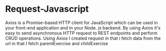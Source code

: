 # Request-Javascript
Axios is a Promise-based HTTP client for JavaScript which can be used in your front-end application and in your Node. js backend.
By using Axios it's easy to send asynchronous HTTP request to REST endpoints and perform CRUD operations.
Using Axios I created request in that i fetch data from the url in that I fetch parentExercise and childExercise
